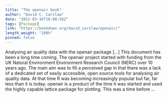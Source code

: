 ```yaml
---
title: "The openair book"
author: "David C. Carslaw"
date: "2022-03-16T18:00:56Z"
tags: [Package]
link: "https://bookdown.org/david_carslaw/openair/"
length_weight: "100%"
pinned: false
---
```


Analysing air quality data with the openair package [...] This document has been a long time coming. The openair project started with funding from the UK Natural Environment Environment Research Council (NERC) over 10 years ago. The main aim was to fill a perceived gap in that there was a lack of a dedicated set of easily accessible, open source tools for analysing air quality data. At that time R was becoming increasingly popular but far, far less than it is today. openair is a product of the time it was started and used the highly capable lattice package for plotting. This was a time before  ...
